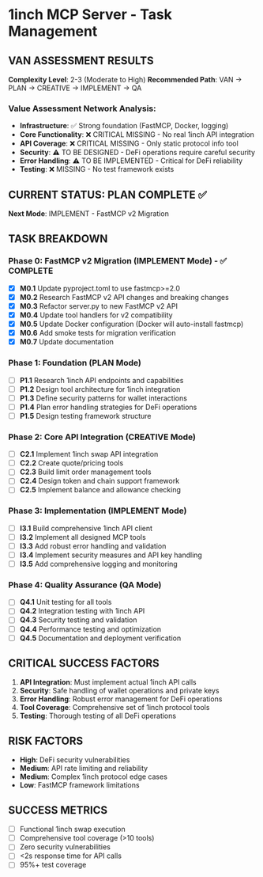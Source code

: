 # 1inch MCP Server - Task Management

## VAN ASSESSMENT RESULTS
**Complexity Level**: 2-3 (Moderate to High)
**Recommended Path**: VAN → PLAN → CREATIVE → IMPLEMENT → QA

### Value Assessment Network Analysis:
- **Infrastructure**: ✅ Strong foundation (FastMCP, Docker, logging)
- **Core Functionality**: ❌ CRITICAL MISSING - No real 1inch API integration
- **API Coverage**: ❌ CRITICAL MISSING - Only static protocol info tool
- **Security**: ⚠️ TO BE DESIGNED - DeFi operations require careful security
- **Error Handling**: ⚠️ TO BE IMPLEMENTED - Critical for DeFi reliability
- **Testing**: ❌ MISSING - No test framework exists

## CURRENT STATUS: PLAN COMPLETE ✅
**Next Mode**: IMPLEMENT - FastMCP v2 Migration

## TASK BREAKDOWN

### Phase 0: FastMCP v2 Migration (IMPLEMENT Mode) - ✅ COMPLETE
- [x] **M0.1** Update pyproject.toml to use fastmcp>=2.0
- [x] **M0.2** Research FastMCP v2 API changes and breaking changes
- [x] **M0.3** Refactor server.py to new FastMCP v2 API
- [x] **M0.4** Update tool handlers for v2 compatibility
- [x] **M0.5** Update Docker configuration (Docker will auto-install fastmcp)
- [x] **M0.6** Add smoke tests for migration verification
- [x] **M0.7** Update documentation

### Phase 1: Foundation (PLAN Mode)
- [ ] **P1.1** Research 1inch API endpoints and capabilities
- [ ] **P1.2** Design tool architecture for 1inch integration
- [ ] **P1.3** Define security patterns for wallet interactions
- [ ] **P1.4** Plan error handling strategies for DeFi operations
- [ ] **P1.5** Design testing framework structure

### Phase 2: Core API Integration (CREATIVE Mode)
- [ ] **C2.1** Implement 1inch swap API integration
- [ ] **C2.2** Create quote/pricing tools
- [ ] **C2.3** Build limit order management tools
- [ ] **C2.4** Design token and chain support framework
- [ ] **C2.5** Implement balance and allowance checking

### Phase 3: Implementation (IMPLEMENT Mode)
- [ ] **I3.1** Build comprehensive 1inch API client
- [ ] **I3.2** Implement all designed MCP tools
- [ ] **I3.3** Add robust error handling and validation
- [ ] **I3.4** Implement security measures and API key handling
- [ ] **I3.5** Add comprehensive logging and monitoring

### Phase 4: Quality Assurance (QA Mode)
- [ ] **Q4.1** Unit testing for all tools
- [ ] **Q4.2** Integration testing with 1inch API
- [ ] **Q4.3** Security testing and validation
- [ ] **Q4.4** Performance testing and optimization
- [ ] **Q4.5** Documentation and deployment verification

## CRITICAL SUCCESS FACTORS
1. **API Integration**: Must implement actual 1inch API calls
2. **Security**: Safe handling of wallet operations and private keys
3. **Error Handling**: Robust error management for DeFi operations
4. **Tool Coverage**: Comprehensive set of 1inch protocol tools
5. **Testing**: Thorough testing of all DeFi operations

## RISK FACTORS
- **High**: DeFi security vulnerabilities
- **Medium**: API rate limiting and reliability
- **Medium**: Complex 1inch protocol edge cases
- **Low**: FastMCP framework limitations

## SUCCESS METRICS
- [ ] Functional 1inch swap execution
- [ ] Comprehensive tool coverage (>10 tools)
- [ ] Zero security vulnerabilities
- [ ] <2s response time for API calls
- [ ] 95%+ test coverage
